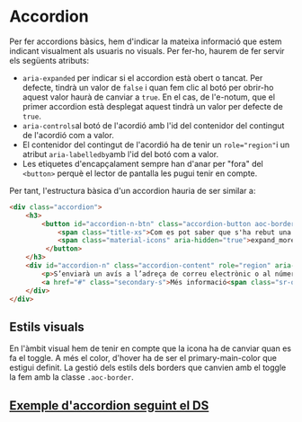 # Accordion

Per fer accordions bàsics, hem d'indicar la mateixa informació que estem indicant visualment als usuaris no visuals. Per fer-ho, haurem de fer servir els següents atributs:  
* `aria-expanded` per indicar si el accordion està obert o tancat. Per defecte, tindrà un valor de `false` i quan fem clic al botó per obrir-ho aquest valor haurà de canviar a `true`. En el cas, de l'e-notum, que el primer accordion està desplegat aquest tindrà un valor per defecte de `true`.
* `aria-controls`al botó de l'acordió amb l'id del contenidor del contingut de l'acordió com a valor.
* El contenidor del contingut de l'acordió ha de tenir un `role="region"`i un atribut `aria-labelledby`amb l'id del botó com a valor.
* Les etiquetes d'encapçalament sempre han d'anar per "fora" del `<button>` perquè el lector de pantalla les pugui tenir en compte. 

Per tant, l'estructura bàsica d'un accordion hauria de ser similar a:

```html
<div class="accordion">
    <h3>
        <button id="accordion-n-btn" class="accordion-button aoc-border" aria-expanded="false" aria-controls="accordion-n">
            <span class="title-xs">Com es pot saber que s'ha rebut una notificació electrònica?</span>
            <span class="material-icons" aria-hidden="true">expand_more</span>
         </button>
    </h3>
    <div id="accordion-n" class="accordion-content" role="region" aria-labelledby="accordion-n-btn">
        <p>S’enviarà un avís a l’adreça de correu electrònic o al número de mòbil que es va facilitar a l’organisme que emet la notificació. Per defecte, se t’enviarà un recordatori  a la meitat del termini, excepte en el casos en que l’ens emissor de la notificació hagi definit un termini personalitzat en l’enviament.</p>
        <a href="#" class="secondary-s">Més informació<span class="sr-only">: Com es pot saber que s'ha rebut una notificació electrònica?</span></a>
    </div>
</div>
```

## Estils visuals 

En l'àmbit visual hem de tenir en compte que la icona ha de canviar quan es fa el toggle. A més el color, d'hover ha de ser el primary-main-color que estigui definit. La gestió dels estils dels borders que canvien amb el toggle la fem amb la classe `.aoc-border`. 

## [Exemple d'accordion seguint el DS](../../web/components-sample/accordions.html)




